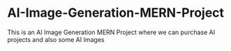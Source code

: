 # AI-Image-Generation-MERN-Project
This is an AI Image Generation MERN Project where we can purchase AI projects and also some AI Images
